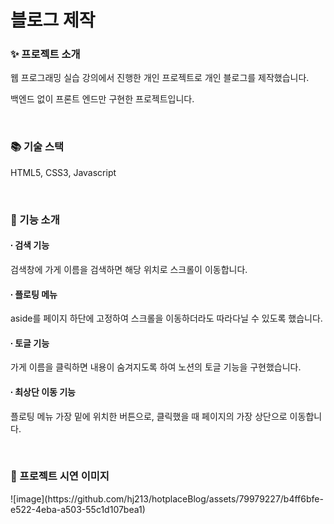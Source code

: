 <!-- <img src = "image/Group 101.svg" width='300' height='100'> -->
<h1>블로그 제작</h1>
<h3>✨ 프로젝트 소개</h3>
<p>웹 프로그래밍 실습 강의에서 진행한 개인 프로젝트로 개인 블로그를 제작했습니다. </p>
<p>백엔드 없이 프론트 엔드만 구현한 프로젝트입니다. </p>

<br>

<h3>📚 기술 스택</h3>
<p>HTML5, CSS3, Javascript</p>
<br>
<h3>📌 기능 소개</h3>
<h4>∙ 검색 기능</h4>
<p>검색창에 가게 이름을 검색하면 해당 위치로 스크롤이 이동합니다.</p>

<h4>∙ 플로팅 메뉴 </h4>
<p>aside를 페이지 하단에 고정하여 스크롤을 이동하더라도 따라다닐 수 있도록 했습니다.</p>

<h4>∙ 토글 기능</h4>
<p>가게 이름을 클릭하면 내용이 숨겨지도록 하여 노션의 토글 기능을 구현했습니다.</p>

<h4>∙ 최상단 이동 기능</h4>
<p>플로팅 메뉴 가장 밑에 위치한 버튼으로, 클릭했을 때 페이지의 가장 상단으로 이동합니다.</p>
    

<br>
  
<h3>📸 프로젝트 시연 이미지</h3>
![image](https://github.com/hj213/hotplaceBlog/assets/79979227/b4ff6bfe-e522-4eba-a503-55c1d107bea1)



